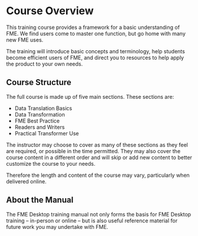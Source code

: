 # Course Overview #

This training course provides a framework for a basic understanding of FME. We find users come to master one function, but go home with many new FME uses.

The training will introduce basic concepts and terminology, help students become efficient users of FME, and direct you to resources to help apply the product to your own needs.

## Course Structure ##

The full course is made up of five main sections. These sections are:

- Data Translation Basics
- Data Transformation
- FME Best Practice
- Readers and Writers
- Practical Transformer Use

The instructor may choose to cover as many of these sections as they feel are required, or possible in the time permitted. They may also cover the course content in a different order and will skip or add new content to better customize the course to your needs.

Therefore the length and content of the course may vary, particularly when delivered online.

## About the Manual ##
The FME Desktop training manual not only forms the basis for FME Desktop training – in-person or online – but is also useful reference material for future work you may undertake with FME.

